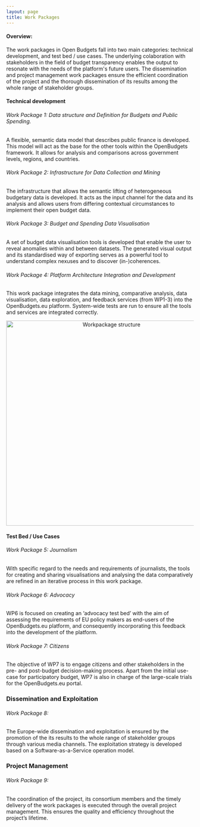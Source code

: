 ```yaml
---
layout: page
title: Work Packages
---
```

#### Overview: 

The work packages in Open Budgets fall into two main categories: technical development, and test bed / use cases. The underlying colaboration with stakeholders in the field of budget transparency enables the output to resonate with the needs of the platform's future users. The dissemination and project management work packages ensure the efficient coordination of the project and the thorough dissemination of its results among the whole range of stakeholder groups.  

#### Technical development 

###### Work Package 1: Data structure and Definition for Budgets and Public Spending.
A flexible, semantic data model that describes public finance is developed. This model will act as the base for the other tools within the OpenBudgets framework. It allows for analysis and comparisons across government levels, regions, and countries.

###### Work Package 2: Infrastructure for Data Collection and Mining
The infrastructure that allows the semantic lifting of heterogeneous budgetary data is developed. It acts as the input channel for the data and its analysis and allows users from differing contextual circumstances to implement their open budget data.  

###### Work Package 3: Budget and Spending Data Visualisation
A set of budget data visualisation tools is developed that enable the user to reveal anomalies within and between datasets. The generated visual output and its standardised way of exporting serves as a powerful tool to understand complex nexuses and to discover (in-)coherences. 	 

###### Work Package 4: Platform Architecture Integration and Development
This work package integrates the data mining, comparative analysis, data visualisation, data exploration, and feedback services (from WP1-3) into the OpenBudgets.eu platform. System-wide tests are run to ensure all the tools and services are integrated correctly. 


<p><center><img src="{{site.baseurl}}/img/workpackagestructure.png" alt="Workpackage structure" width="550"></center></p>

#### Test Bed / Use Cases

###### Work Package 5: Journalism
With specific regard to the needs and requirements of journalists, the tools for creating and sharing visualisations and analysing the data comparatively are refined in an iterative process in this work package. 

###### Work Package 6: Advocacy  	 	
WP6 is focused on creating an ‘advocacy test bed’ with the aim of assessing the requirements of EU policy makers as end-users of the OpenBudgets.eu platform, and consequently incorporating this feedback into the development of the platform. 

###### Work Package 7: Citizens
The objective of WP7 is to engage citizens and other stakeholders in the pre- and post-budget decision-making process. Apart from the initial use-case for participatory budget, WP7 is also in charge of the large-scale trials for the OpenBudgets.eu portal. 

### Dissemination and Exploitation  

###### Work Package 8:	
The Europe-wide dissemination and exploitation is ensured by the promotion of the its results to the whole range of stakeholder groups through various media channels. The exploitation strategy is developed based on a Software-as-a-Service operation model.

### Project Management

###### Work Package 9:
The coordination of the project, its consortium members and the timely delivery of the work packages is executed through the overall project management. This ensures the quality and efficiency throughout the project’s lifetime.





